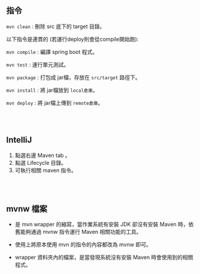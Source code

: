 ## 指令
`mvn clean` : 刪除 src 底下的 target 目錄。

以下指令是連貫的 (若運行deploy則會從compile開始跑): 

`mvn compile` : 編譯 spring boot 程式。

`mvn test` : 運行單元測試。

`mvn package` : 打包成 jar檔，存放在 `src/target` 路徑下。

`mvn install` : 將 jar檔放到 `local倉庫`。

`mvn deploy` : 將 jar檔上傳到 `remote倉庫`。

<br/>

<br/>

## IntelliJ
1. 點選右邊 Maven tab 。
2. 點選 Lifecycle 目錄。
3. 可執行相關 maven 指令。

<br/>

<br/>

## mvnw 檔案
* 是 mvn wrapper 的縮寫，當作業系統有安裝 JDK 卻沒有安裝 Maven 時，依舊能夠通過 mvnw 指令運行 Maven 相關功能的工具。

* 使用上將原本使用 mvn 的指令的內容都改為 mvnw 即可。

* wrapper 資料夾內的檔案，是當發現系統沒有安裝 Maven 時會使用到的相關程式。